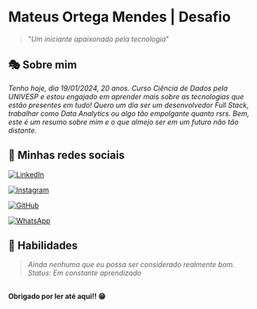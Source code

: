 
# Mateus Ortega Mendes | Desafio
> "*Um iniciante apaixonado pela tecnologia*"

## 🎭 Sobre mim
*Tenho hoje, dia 19/01/2024, 20 anos. Curso Ciência de Dados pela UNIVESP e estou engajado em aprender mais sobre as tecnologias que estão presentes em tudo! Quero um dia ser um desenvolvedor Full Stack, trabalhar como Data Analytics ou algo tão empolgante quanto rsrs. Bem, este é um resumo sobre mim e o que almejo ser em um futuro não tão distante.*

## 🫧 Minhas redes sociais
[![LinkedIn](https://img.shields.io/badge/LinkedIn-black?style=for-the-badge&logo=linkedin&logoColor=gold)](https://www.linkedin.com/in/mateus-10001/)

[![Instagram](https://img.shields.io/badge/-Instagram-black?style=for-the-badge&logo=instagram&logoColor=gold)](https://www.instagram.com/SEUUSERNAME/)

[![GitHub](https://img.shields.io/badge/GitHub-black?style=for-the-badge&logo=github&logoColor=gold)](https://github.com/MaOtg)

[![WhatsApp](https://img.shields.io/badge/WhatsApp-black?style=for-the-badge&logo=whatsapp&logoColor=gold)](https://wa.me/+5561996855744)

## 🫧 Habilidades
> *Ainda nenhuma que eu possa ser considerado realmente bom. Status: Em constante aprendizado*

## 

**Obrigado por ler até aqui!! 😁**